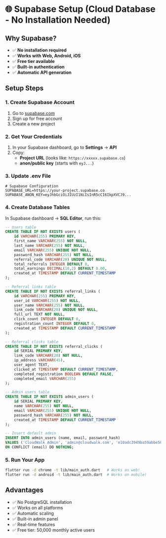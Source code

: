 # 🌐 Supabase Setup (Cloud Database - No Installation Needed)

## Why Supabase?
- ✅ **No installation required**
- ✅ **Works with Web, Android, iOS**
- ✅ **Free tier available**
- ✅ **Built-in authentication**
- ✅ **Automatic API generation**

## Setup Steps

### 1. Create Supabase Account
1. Go to [supabase.com](https://supabase.com)
2. Sign up for free account
3. Create a new project

### 2. Get Your Credentials
1. In your Supabase dashboard, go to **Settings** → **API**
2. Copy:
   - **Project URL** (looks like: `https://xxxxx.supabase.co`)
   - **anon/public key** (starts with `eyJ...`)

### 3. Update .env File
```env
# Supabase Configuration
SUPABASE_URL=https://your-project.supabase.co
SUPABASE_ANON_KEY=eyJhbGciOiJIUzI1NiIsInR5cCI6IkpXVCJ9...
```

### 4. Create Database Tables
In Supabase dashboard → **SQL Editor**, run this:

```sql
-- Users table
CREATE TABLE IF NOT EXISTS users (
    id VARCHAR(255) PRIMARY KEY,
    first_name VARCHAR(255) NOT NULL,
    last_name VARCHAR(255) NOT NULL,
    email VARCHAR(255) UNIQUE NOT NULL,
    password_hash VARCHAR(255) NOT NULL,
    referral_code VARCHAR(20) UNIQUE NOT NULL,
    total_referrals INTEGER DEFAULT 0,
    total_earnings DECIMAL(10,2) DEFAULT 0.00,
    created_at TIMESTAMP DEFAULT CURRENT_TIMESTAMP
);

-- Referral links table
CREATE TABLE IF NOT EXISTS referral_links (
    id VARCHAR(255) PRIMARY KEY,
    user_id VARCHAR(255) NOT NULL,
    user_name VARCHAR(255) NOT NULL,
    link_code VARCHAR(20) UNIQUE NOT NULL,
    full_url TEXT NOT NULL,
    click_count INTEGER DEFAULT 0,
    registration_count INTEGER DEFAULT 0,
    created_at TIMESTAMP DEFAULT CURRENT_TIMESTAMP
);

-- Referral clicks table
CREATE TABLE IF NOT EXISTS referral_clicks (
    id SERIAL PRIMARY KEY,
    link_code VARCHAR(20) NOT NULL,
    ip_address VARCHAR(45),
    user_agent TEXT,
    clicked_at TIMESTAMP DEFAULT CURRENT_TIMESTAMP,
    completed_registration BOOLEAN DEFAULT FALSE,
    completed_email VARCHAR(255)
);

-- Admin users table
CREATE TABLE IF NOT EXISTS admin_users (
    id SERIAL PRIMARY KEY,
    name VARCHAR(255) NOT NULL,
    email VARCHAR(255) UNIQUE NOT NULL,
    password_hash VARCHAR(255) NOT NULL,
    created_at TIMESTAMP DEFAULT CURRENT_TIMESTAMP
);

-- Insert default admin
INSERT INTO admin_users (name, email, password_hash) 
VALUES ('CloudWalk Admin', 'admin@cloudwalk.com', 'e10adc3949ba59abbe56e057f20f883e')
ON CONFLICT (email) DO NOTHING;
```

### 5. Run Your App
```bash
flutter run -d chrome -t lib/main_auth.dart   # Works on web!
flutter run -d android -t lib/main_auth.dart  # Works on mobile!
```

## Advantages
- ✅ No PostgreSQL installation
- ✅ Works on all platforms
- ✅ Automatic scaling
- ✅ Built-in admin panel
- ✅ Real-time features
- ✅ Free tier: 50,000 monthly active users


